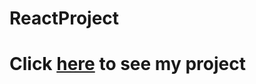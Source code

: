 # ReactProject

<h1> Click <a href="https://react-project-evr3.vercel.app" target="_blank">here</a> to see my project </h1>

